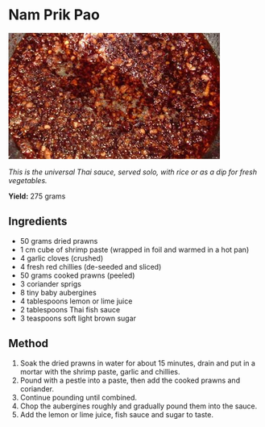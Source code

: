 # Nam Prik Pao

![Nuoc Cham](resources/nam-prik-pao.jpg)

*This is the universal Thai sauce, served solo, with rice or as a dip for fresh vegetables.*

**Yield:** 275 grams

## Ingredients
- 50 grams dried prawns
- 1 cm cube of shrimp paste (wrapped in foil and warmed in a hot pan)
- 4 garlic cloves (crushed)
- 4 fresh red chillies (de-seeded and sliced)
- 50 grams cooked prawns (peeled)
- 3 coriander sprigs
- 8 tiny baby aubergines
- 4 tablespoons lemon or lime juice
- 2 tablespoons Thai fish sauce
- 3 teaspoons soft light brown sugar

## Method 
1. Soak the dried prawns in water for about 15 minutes, drain and put in a mortar with the shrimp paste, garlic and chillies.
1. Pound with a pestle into a paste, then add the cooked prawns and coriander.
1. Continue pounding until combined.
1. Chop the aubergines roughly and gradually pound them into the sauce.
1. Add the lemon or lime juice, fish sauce and sugar to taste.

